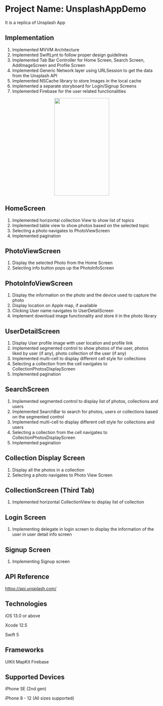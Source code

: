 # Project Name: UnsplashAppDemo

It is a replica of Unsplash App

## Implementation
1) Implemented MVVM Architecture
2) Implemented SwiftLynt to follow proper design guidelines 
3) Implemented Tab Bar Controller for Home Screen, Search Screen, AddImageScreen and Profile Screen
4) Implemented Generic Network layer using URLSession to get the data from the Unsplash API 
5) Implemented NSCache library to store Images in the local cache 
6) Implemented a separate storyboard for Login/Signup Screens
7) Implemented Firebase for the user related functionalities

<p align="center">
<img src="https://github.com/Debarshee/UnsplashDemoApp/blob/master/UnsplashDemoApp/Resources/Github%20Source/Simulator%20Screen%20Recording%20-%20iPhone%2011%20Pro%20Max%20-%202021-05-14%20at%2015.56.41.gif" width="180" height="320"> 
</p>

## HomeScreen
1) Implemented horizontal collection View to show list of topics
2) Implemented table view to show photos based on the selected topic
3) Selecting a photo navigates to PhotoViewScreen
4) Implemented pagination

## PhotoViewScreen
1) Display the selected Photo from the Home Screen
2) Selecting info button pops up the PhotoInfoScreen

## PhotoInfoViewScreen
1) Display the information on the photo and the device used to capture the photo
2) Display location on Apple map, if available
3) Clicking User name navigates to UserDetailScreen
4) Implement download image functionality and store it in the photo library

## UserDetailScreen
1) Display User profile image with user location and profile link
2) Implemented segmented control to show photos of the user, photos liked by user (if any), photo collection of the user (if any)
3) Implemented multi-cell to display different cell style for collections
4) Selecting a collection from the cell navigates to CollectionPhotosDisplayScreen
5) Implemented pagination

## SearchScreen
1) Implemented segmented control to display list of photos, collections and users
2) Implemented SearchBar to search for photos, users or collections based on the segmented control
3) Implemented multi-cell to display different cell style for collections and users
4) Selecting a collection from the cell navigates to CollectionPhotosDisplayScreen
5) Implemented pagination

## Collection Display Screen
1) Display all the photos in a collection
2) Selecting a photo navigates to Photo View Screen

## CollectionScreen (Third Tab)
1) Implemented horizontal CollectionView to display list of collection

## Login Screen
1) Implementing delegate in login screen to display the information of the user in user detail info screen

## Signup Screen
1) Implementing Signup screen

## API Reference
https://api.unsplash.com/


## Technologies

iOS 13.0 or above

Xcode 12.5

Swift 5

## Frameworks

UIKit
MapKit
Firebase

## Supported Devices

iPhone SE (2nd gen)

iPhone 8 - 12 (All sizes supported)

